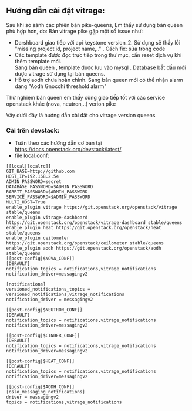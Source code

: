 ## Hướng dẫn cài đặt vitrage:

Sau khi so sánh các phiên bản pike-queens, Em thấy sử dụng bản queen phù hợp hơn, do:
Bản vitrage pike gặp một số issue như:
- Darshboard giao tiếp với api keystone version_2. Sử dụng sẽ thấy lỗi "missing project id, project name,.." . Cách fix: sửa trong code
- Các template được đọc trực tiếp trong thư mục, cần reset dịch vụ khi thêm template mới. <br/>
Sang bản queen , template được lưu vào mysql . Database bắt đầu mới dược vitrage sử dụng tại bản queens.
- Hỗ trợ aodh chưa hoàn chỉnh. Sang bản queen mới có thể nhận  alarm dạng "Aodh Gnocchi threshold alarm"

Thử nghiệm bản queen em thấy cũng giao tiếp tốt với các service openstack khác (nova, neutron,..) verion pike

Vậy dưới đây là hướng dẫn cài đặt cho vitrage version queens

### Cài trên devstack:

- Tuân theo các hướng dẫn cơ bản tại https://docs.openstack.org/devstack/latest/
- file local.conf:
```
[[local|localrc]]
GIT_BASE=http://github.com
HOST_IP=192.168.2.54
ADMIN_PASSWORD=secret
DATABASE_PASSWORD=$ADMIN_PASSWORD
RABBIT_PASSWORD=$ADMIN_PASSWORD
SERVICE_PASSWORD=$ADMIN_PASSWORD
MULTI_HOST=True
enable_plugin vitrage https://git.openstack.org/openstack/vitrage stable/queens
enable_plugin vitrage-dashboard https://git.openstack.org/openstack/vitrage-dashboard stable/queens
enable_plugin heat https://git.openstack.org/openstack/heat stable/queens
enable_plugin ceilometer https://git.openstack.org/openstack/ceilometer stable/queens
enable_plugin aodh https://git.openstack.org/openstack/aodh stable/queens
[[post-config|$NOVA_CONF]]
[DEFAULT]
notification_topics = notifications,vitrage_notifications
notification_driver=messagingv2

[notifications]
versioned_notifications_topics = versioned_notifications,vitrage_notifications
notification_driver = messagingv2

[[post-config|$NEUTRON_CONF]]
[DEFAULT]
notification_topics = notifications,vitrage_notifications
notification_driver=messagingv2

[[post-config|$CINDER_CONF]]
[DEFAULT]
notification_topics = notifications,vitrage_notifications
notification_driver=messagingv2

[[post-config|$HEAT_CONF]]
[DEFAULT]
notification_topics = notifications,vitrage_notifications
notification_driver=messagingv2

[[post-config|$AODH_CONF]]
[oslo_messaging_notifications]
driver = messagingv2
topics = notifications,vitrage_notifications
```
